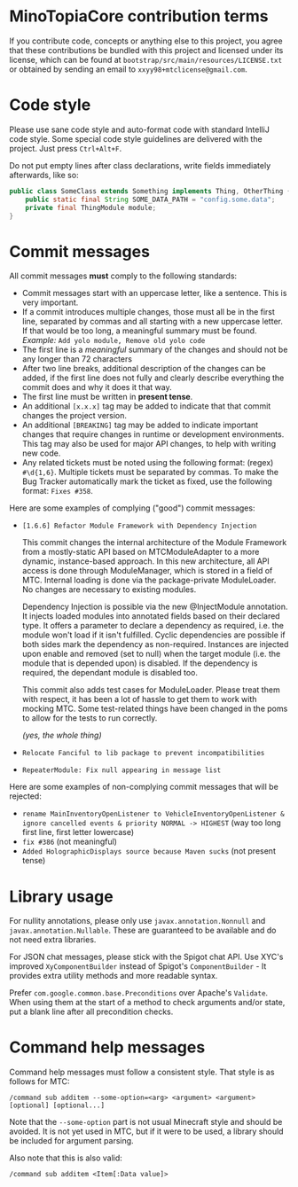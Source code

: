 # MinoTopiaCore contribution terms

If you contribute code, concepts or anything else to this project, you agree that these contributions be bundled with
this project and licensed under its license, which can be found at `bootstrap/src/main/resources/LICENSE.txt` or
obtained by sending an email to `xxyy98+mtclicense@gmail.com`.

# Code style

Please use sane code style and auto-format code with standard IntelliJ code style. 
Some special code style guidelines are delivered with the project. Just press `Ctrl+Alt+F`.

Do not put empty lines after class declarations, write fields immediately afterwards, like so:

````java
public class SomeClass extends Something implements Thing, OtherThing {
    public static final String SOME_DATA_PATH = "config.some.data";
    private final ThingModule module;
}
````

# Commit messages

All commit messages **must** comply to the following standards:

 - Commit messages start with an uppercase letter, like a sentence. This is very important.
 - If a commit introduces multiple changes, those must all be in the first line, separated by commas and
     all starting with a new uppercase letter. If that would be too long, a meaningful summary must be found.
	 *Example:* `Add yolo module, Remove old yolo code`
 - The first line is a *meaningful* summary of the changes and should not be any longer than 72 characters
 - After two line breaks, additional description of the changes can be added, if the first line does not 
    fully and clearly describe everything the commit does and why it does it that way.
 - The first line must be written in **present tense**. 
 - An additional `[x.x.x]` tag may be added to indicate that that commit changes the project version.
 - An additional `[BREAKING]` tag may be added to indicate important changes that require changes in
    runtime or development environments. This tag may also be used for major API changes, to help 
	with writing new code.
 - Any related tickets must be noted using the following format: (regex) `#\d{1,6}`. 
    Multiple tickets must be separated by commas. To make the Bug Tracker automatically mark the ticket
	as fixed, use the following format: `Fixes #358`.
	
Here are some examples of complying ("good") commit messages:

 * `[1.6.6] Refactor Module Framework with Dependency Injection`
    
    This commit changes the internal architecture of the Module Framework from a mostly-static
    API based on MTCModuleAdapter to a more dynamic, instance-based approach. In this new
    architecture, all API access is done through ModuleManager, which is stored in a field of
    MTC. Internal loading is done via the package-private ModuleLoader. No changes are necessary
    to existing modules.
      
    Dependency Injection is possible via the new @InjectModule annotation. It injects loaded
    modules into annotated fields based on their declared type. It offers a parameter to declare
    a dependency as required, i.e. the module won't load if it isn't fulfilled. Cyclic
    dependencies are possible if both sides mark the dependency as non-required. Instances are
    injected upon enable and removed (set to null) when the target module (i.e. the module that
    is depended upon) is disabled. If the dependency is required, the dependant module is disabled too.
  
    This commit also adds test cases for ModuleLoader. Please treat them with respect, it has been a
     lot of hassle to get them to work with mocking MTC. Some test-related things have been changed in
    the poms to allow for the tests to run correctly.
	
	_(yes, the whole thing)_
    
 * `Relocate Fanciful to lib package to prevent incompatibilities`
 * `RepeaterModule: Fix null appearing in message list`
 
Here are some examples of non-complying commit messages that will be rejected:

 * `rename MainInventoryOpenListener to VehicleInventoryOpenListener & ignore cancelled events & priority NORMAL -> HIGHEST`
     (way too long first line, first letter lowercase)
 * `fix #386` (not meaningful)
 * `Added HolographicDisplays source because Maven sucks` (not present tense)
 
# Library usage

For nullity annotations, please only use `javax.annotation.Nonnull` and `javax.annotation.Nullable`. These are guaranteed
to be available and do not need extra libraries.

For JSON chat messages, please stick with the Spigot chat API. Use XYC's improved `XyComponentBuilder` instead of
Spigot's `ComponentBuilder` - It provides extra utility methods and more readable syntax.

Prefer `com.google.common.base.Preconditions` over Apache's `Validate`. When using them at the start of a method to
check arguments and/or state, put a blank line after all precondition checks.

# Command help messages

Command help messages must follow a consistent style. That style is as follows for MTC:

````
/command sub additem --some-option=<arg> <argument> <argument> [optional] [optional...] 
````

Note that the `--some-option` part is not usual Minecraft style and should be avoided. It is not yet used in MTC, but
if it were to be used, a library should be included for argument parsing.

Also note that this is also valid:

````
/command sub additem <Item[:Data value]>
````
